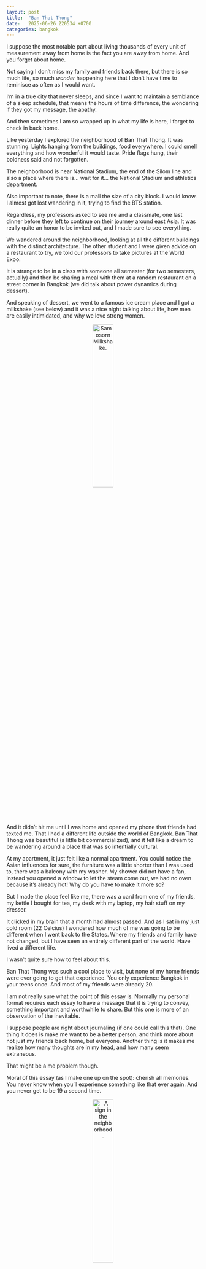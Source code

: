 ```yaml
---
layout: post
title:  "Ban That Thong"
date:   2025-06-26 220534 +0700
categories: bangkok
---
```

I suppose the most notable part about living thousands of every unit of measurement away from home is the fact you are away from home. And you forget about home.

Not saying I don’t miss my family and friends back there, but there is so much life, so much *wonder* happening here that I don’t have time to reminisce as often as 
I would want.

I’m in a true city that never sleeps, and since I want to maintain a semblance of a sleep schedule, that means the hours of time difference, the wondering if they got my message, the apathy.

And then sometimes I am so wrapped up in what my life is here, I forget to check in back home.

Like yesterday I explored the neighborhood of Ban That Thong. It was stunning. Lights hanging from the buildings, food everywhere. I could smell everything and how wonderful it would taste. Pride flags hung, their boldness said and not forgotten.

The neighborhood is near National Stadium, the end of the Silom line and also a place where there is… wait for it… the National Stadium and athletics department.

Also important to note, there is a mall the size of a city block. I would know. I almost got lost wandering in it, trying to find the BTS station.

Regardless, my professors asked to see me and a classmate, one last dinner before they left to continue on their journey around east Asia. It was really quite an honor to be invited out, and I made sure to see everything.

We wandered around the neighborhood, looking at all the different buildings with the distinct architecture. The other student and I were given advice on a restaurant to try, we told our professors to take pictures at the World Expo.

It is strange to be in a class with someone all semester (for two semesters, actually) and then be sharing a meal with them at a random restaurant on a street corner in Bangkok (we did talk about power dynamics during dessert).

And speaking of dessert, we went to a famous ice cream place and I got a milkshake (see below) and it was a nice night talking about life, how men are easily intimidated, and why we love strong women.

<p align="center" width="100%">
    <img width="33%" src="/images/milkshake.png" alt="Samosorn Milkshake.">
</p>

And it didn’t hit me until I was home and opened my phone that friends had texted me. That I had a different life outside the world of Bangkok. Ban That Thong was beautiful (a little bit commercialized), and it felt like a dream to be wandering around a place that was so intentially cultural.

At my apartment, it just felt like a normal apartment. You could notice the Asian influences for sure, the furniture was a little shorter than I was used to, there was a balcony with my washer. My shower did not have a fan, instead you opened a window to let the steam come out, we had no oven because it’s already hot! Why do you have to make it more so?

But I made the place feel like me, there was a card from one of my friends, my kettle I bought for tea, my desk with my laptop, my hair stuff on my dresser.

It clicked in my brain that a month had almost passed. And as I sat in my just cold room (22 Celcius) I wondered how much of me was going to be different when I went back to the States. Where my friends and family have not changed, but I have seen an entirely different part of the world. Have lived a different life.

I wasn’t quite sure how to feel about this.

Ban That Thong was such a cool place to visit, but none of my home friends were ever going to get that experience. You only experience Bangkok in your teens once. And most of my friends were already 20.

I am not really sure what the point of this essay is. Normally my personal format requires each essay to have a message that it is trying to convey, something important and worthwhile to share. But this one is more of an observation of the inevitable.

I suppose people are right about journaling (if one could call this that). One thing it does is make me want to be a better person, and think more about not just my friends back home, but everyone. Another thing is it makes me realize how many thoughts are in my head, and how many seem extraneous.

That might be a me problem though.

Moral of this essay (as I make one up on the spot): cherish all memories. You never know when you’ll experience something like that ever again. And you never get to be 19 a second time.

<p align="center" width="100%">
    <img width="33%" src="/images/btt.png" alt="A sign in the neighborhood.">
</p>